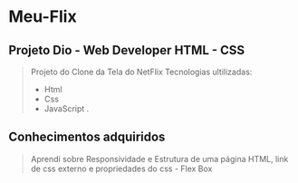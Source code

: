 # Meu-Flix

## Projeto Dio - Web Developer HTML - CSS

> Projeto do Clone da Tela do NetFlix
> Tecnologias ultilizadas:
>  - Html
>  - Css
>  - JavaScript
>. 

## Conhecimentos adquiridos

> Aprendi sobre Responsividade e Estrutura de uma página HTML, link de css externo e propriedades do css - Flex Box


